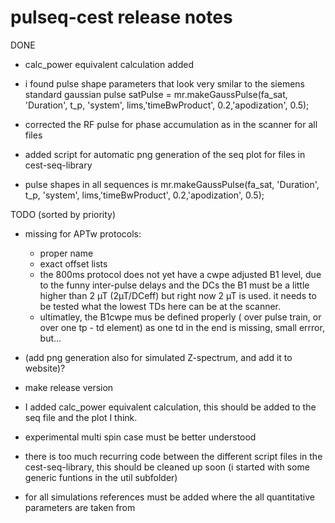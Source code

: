 # pulseq-cest release notes


DONE
- calc_power equivalent calculation added 
- i found pulse shape parameters that look very smilar to the siemens standard gaussian pulse
	satPulse = mr.makeGaussPulse(fa_sat, 'Duration', t_p, 'system', lims,'timeBwProduct', 0.2,'apodization', 0.5);

- corrected the RF pulse for phase accumulation as in the scanner for all files

- added script for automatic png generation of the seq plot for files in cest-seq-library

- pulse shapes in all sequences is 
mr.makeGaussPulse(fa_sat, 'Duration', t_p, 'system', lims,'timeBwProduct', 0.2,'apodization', 0.5);

TODO (sorted by priority)
- missing for APTw protocols: 
	- proper name
	- exact offset lists
	- the 800ms protocol does not yet have a cwpe adjusted B1 level, due to the funny inter-pulse delays and the DCs the B1 must be a little higher than 2 µT (2µT/DCeff)  but right now 2 µT is used.
  it needs to be tested what the lowest TDs here can be at the scanner.
	- ultimatley, the B1cwpe mus be defined properly ( over pulse train, or over one tp - td element) as one td in the end is missing, small errror, but...

- (add png generation also for simulated Z-spectrum, and add it to website)? 

- make release version

- I added calc_power equivalent calculation, this should be added to the seq file and the plot I think.

- experimental multi spin case must be better understood

- there is too much recurring code between the different script files in the cest-seq-library, this should be cleaned up soon (i started with some generic funtions in the util subfolder)

- for all simulations references must be added where the all quantitative parameters are taken from


